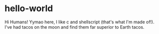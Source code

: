 # hello-world

Hi Humans!
Yymao here, I like c and shellscript (that's what I'm made of!).
I've had tacos on the moon and find them far superior to Earth tacos.
